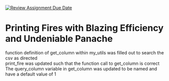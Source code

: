 [![Review Assignment Due Date](https://classroom.github.com/assets/deadline-readme-button-24ddc0f5d75046c5622901739e7c5dd533143b0c8e959d652212380cedb1ea36.svg)](https://classroom.github.com/a/oQi7O4AA)
# Printing Fires with Blazing Efficiency and Undeniable Panache
function definition of get_column within my_utils was filled out to search the csv as directed <br>
print_fire was updated such that the function call to get_column is correct <br>
The query_column variable in get_column was updated to be named and have a default value of 1